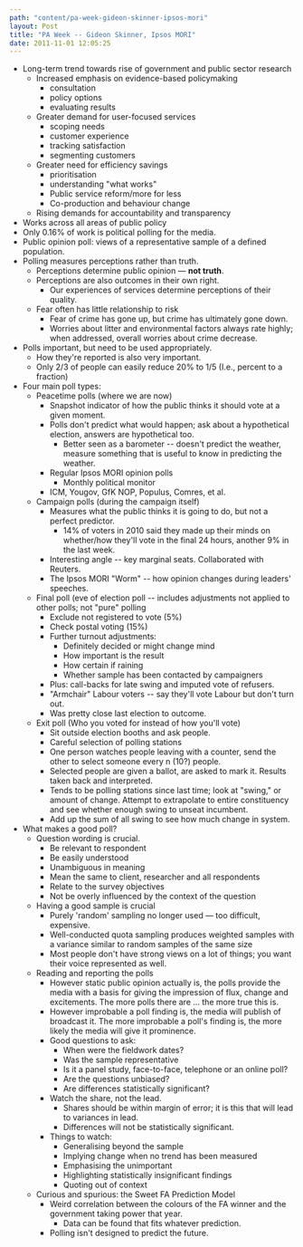 ```yaml
---
path: "content/pa-week-gideon-skinner-ipsos-mori"
layout: Post
title: "PA Week -- Gideon Skinner, Ipsos MORI"
date: 2011-11-01 12:05:25
---
```


+ Long-term trend towards rise of government and public sector research
    + Increased emphasis on evidence-based policymaking
        + consultation
        + policy options
        + evaluating results
    + Greater demand for user-focused services
        + scoping needs
        + customer experience
        + tracking satisfaction
        + segmenting customers
    + Greater need for efficiency savings
        + prioritisation
        + understanding "what works"
        + Public service reform/more for less
        + Co-production and behaviour change
    + Rising demands for accountability and transparency
+ Works across all areas of public policy
+ Only 0.16% of work is political polling for the media.
+ Public opinion poll: views of a representative sample of a defined population.
+ Polling measures perceptions rather than truth.
    + Perceptions determine public opinion — **not truth**.
    + Perceptions are also outcomes in their own right.
        + Our experiences of services determine perceptions of their quality.
    + Fear often has little relationship to risk
        + Fear of crime has gone up, but crime has ultimately gone down.
        + Worries about litter and environmental factors always rate highly; when addressed, overall worries about crime decrease.
+ Polls important, but need to be used appropriately.
    + How they're reported is also very important.
    + Only 2/3 of people can easily reduce 20% to 1/5 (I.e., percent to a fraction)
+ Four main poll types:
    + Peacetime polls (where we are now)
        + Snapshot indicator of how the public thinks it should vote at a given moment.
        + Polls don't predict what would happen; ask about a hypothetical election, answers are hypothetical too.
            + Better seen as a barometer -- doesn't predict the weather, measure something that is useful to know in predicting the weather. 
        + Regular Ipsos MORI opinion polls
            + Monthly political monitor
        + ICM, Yougov, GfK NOP, Populus, Comres, et al.
    + Campaign polls (during the campaign itself)
        + Measures what the public thinks it is going to do, but not a perfect predictor.
            + 14% of voters in 2010 said they made up their minds on whether/how they'll vote in the final 24 hours, another 9% in the last week.
        +  Interesting angle -- key marginal seats. Collaborated with Reuters.
        + The Ipsos MORI "Worm" -- how opinion changes during leaders' speeches.
    + Final poll (eve of election poll -- includes adjustments not applied to other polls; not "pure" polling
        + Exclude not registered to vote (5%)
        + Check postal voting (15%)
        + Further turnout adjustments:
            + Definitely decided or might change mind
            + How important is the result
            + How certain if raining
            + Whether sample has been contacted by campaigners
        + Plus: call-backs for late swing and imputed vote of refusers.
        + "Armchair" Labour voters -- say they'll vote Labour but don't turn out.
        + Was pretty close last election to outcome.
    + Exit poll (Who you voted for instead of how you'll vote)
        + Sit outside election booths and ask people.
        + Careful selection of polling stations
        + One person watches people leaving with a counter, send the other to select someone every n (10?) people.
        + Selected people are given a ballot, are asked to mark it. Results taken back and interpreted.
        + Tends to be polling stations since last time; look at "swing," or amount of change. Attempt to extrapolate to entire constituency and see whether enough swing to unseat incumbent.
        + Add up the sum of all swing to see how much change in system.
+ What makes a good poll?
    + Question wording is crucial.
        + Be relevant to respondent
        + Be easily understood
        + Unambiguous in meaning
        + Mean the same to client, researcher and all respondents
        + Relate to the survey objectives
        + Not be overly influenced by the context of the question
    + Having a good sample is crucial
        + Purely 'random' sampling no longer used — too difficult, expensive.
        + Well-conducted quota sampling produces weighted samples with a variance similar to random samples of the same size
        + Most people don't have strong views on a lot of things; you want their voice represented as well.
    + Reading and reporting the polls
        + However static public opinion actually is, the polls provide the media with a basis for giving the impression of flux, change and excitements. The more polls there are ... the more true this is.
        + However improbable a poll finding is, the media will publish of broadcast it. The more improbable a poll's finding is, the more likely the media will give it prominence.
        + Good questions to ask:
            + When were the fieldwork dates?
            + Was the sample representative
            + Is it a panel study, face-to-face, telephone or an online poll?
            + Are the questions unbiased?
            + Are differences statistically significant?
        + Watch the share, not the lead.
            + Shares should be within margin of error; it is this that will lead to variances in lead.
            + Differences will not be statistically significant.
        + Things to watch:
            + Generalising beyond the sample
            + Implying change when no trend has been measured
            + Emphasising the unimportant
            + Highlighting statistically insignificant findings
            + Quoting out of context
    + Curious and spurious: the Sweet FA Prediction Model
        + Weird correlation between the colours of the FA winner and the government taking power that year.
            + Data can be found that fits whatever prediction.
        + Polling isn't designed to predict the future.